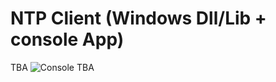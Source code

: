 # NTP Client (Windows Dll/Lib + console App)
TBA
![Console](https://raw.githubusercontent.com/parezj/NTP-Client/master/img/ntp_client_console.png)
TBA
